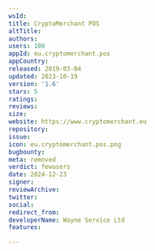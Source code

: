 ```yaml
---
wsId: 
title: CryptoMerchant POS
altTitle: 
authors: 
users: 100
appId: eu.cryptomerchant.pos
appCountry: 
released: 2019-03-04
updated: 2023-10-19
version: '1.6'
stars: 5
ratings: 
reviews: 
size: 
website: https://www.cryptomerchant.eu
repository: 
issue: 
icon: eu.cryptomerchant.pos.png
bugbounty: 
meta: removed
verdict: fewusers
date: 2024-12-23
signer: 
reviewArchive: 
twitter: 
social: 
redirect_from: 
developerName: Wayne Service Ltd
features: 

---
```


